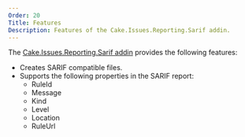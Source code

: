 ```yaml
---
Order: 20
Title: Features
Description: Features of the Cake.Issues.Reporting.Sarif addin.
---
```

The [Cake.Issues.Reporting.Sarif addin] provides the following features:

* Creates SARIF compatible files.
* Supports the following properties in the SARIF report:
  * RuleId
  * Message
  * Kind
  * Level
  * Location
  * RuleUrl

[Cake.Issues.Reporting.Sarif addin]: https://www.nuget.org/packages/Cake.Issues.Reporting.Sarif
